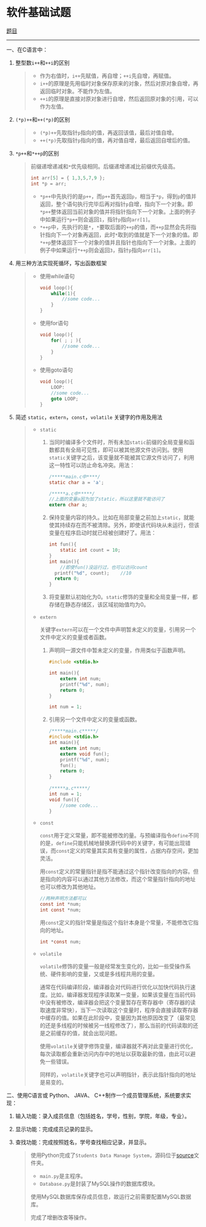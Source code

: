 # 软件基础试题

[题目](./ProgrammingQuestion.pdf)

---

一、在C语言中：

1. 整型数`i++`和`++i`的区别

   > - 作为右值时，`i++`先赋值，再自增；`++i`先自增，再赋值。
   > - `i++`的原理是先用临时对象保存原来的对象，然后对原对象自增，再返回临时对象。不能作为左值。
   > - `++i`的原理是直接对原对象进行自增，然后返回原对象的引用，可以作为左值。

2. `(*p)++`和`++(*p)`的区别

   > - `(*p)++`先取指针`p`指向的值，再返回该值，最后对值自增。
   > - `++(*p)`先取指针`p`指向的值，再对值自增，最后返回自增后的值。

3. `*p++`和`*++p`的区别

   >前缀递增递减和`*`优先级相同。后缀递增递减比前缀优先级高。
   >```c
   >int arr[5] = { 1,3,5,7,9 };
   >int *p = arr;
   >```
   >
   >- `*p++`中先执行的是`p++`，而`p++`首先返回`p`，相当于`*p`，得到`p`的值并返回，整个语句执行完毕后再对指针`p`自增，指向下一个对象。即`*p++`整体返回当前对象的值并将指针指向下一个对象。上面的例子中如果运行`*p++`则会返回`1`，指针`p`指向`arr[1]`。
   >- `*++p`中，先执行的是`*`，`*`要取后面的`++p`的值，而`++p`显然会先将指针指向下一个对象再返回，此时`*`取到的值就是下一个对象的值。即`*++p`整体返回下一个对象的值并且指针也指向下一个对象。上面的例子中如果运行`*++p`则会返回`3`，指针`p`指向`arr[1]`。

4. 用三种方法实现死循环，写出函数框架

   > - 使用while语句
   >
   >   ```c
   >   void loop(){
   >       while(1){
   >           //some code...
   >       }
   >   }
   >   ```
   >
   > - 使用for语句
   >
   >   ```c
   >   void loop(){
   >       for( ; ; ){
   >           //some code...
   >       }
   >   }
   >   ```
   >
   > - 使用goto语句
   >
   >   ```c
   >   void loop(){
   >       LOOP:
   >       //some code...
   >       goto LOOP;
   >   }
   >   ```

5. 简述 `static`，`extern`，`const`，`volatile` 关键字的作用及用法

   > - `static`
   >
   >   1. 当同时编译多个文件时，所有未加`static`前缀的全局变量和函数都具有全局可见性，即可以被其他源文件访问到。使用`static`关键字之后，该变量就不能被其它源文件访问了，利用这一特性可以防止命名冲突。用法：
   >
   >      ```c
   >      /*****main.c中****/
   >      static char a = 'a';
   >
   >      /*****a.c中*****/
   >      //上面的变量a因为加了static，所以这里就不能访问了
   >      extern char a;
   >      ```
   >
   >   2. 保持变量内容的持久。比如在局部变量之前加上`static`，就能使其持续存在而不被清除。另外，即使该代码块从未运行，但该变量在程序启动时就已经被创建好了。用法：
   >
   >      ```c
   >      int fun(){
   >          static int count = 10;
   >      }
   >      int main(){
   >          //即使fun()没运行过，也可以访问count
   >      	printf("%d", count);	//10
   >      	return 0;
   >      }
   >      ```
   >
   >   3. 将变量默认初始化为0。`static`修饰的变量和全局变量一样，都存储在静态存储区，该区域初始值均为0。
   >
   > - `extern`
   >
   >   关键字`extern`可以在一个文件中声明暂未定义的变量，引用另一个文件中定义的变量或者函数。
   >
   >   1. 声明同一源文件中暂未定义的变量，作用类似于函数声明。
   >
   >      ```c
   >      #include <stdio.h>
   >
   >      int main(){
   >          extern int num;
   >          printf("%d", num);
   >          return 0;
   >      }
   >
   >      int num = 1;
   >      ```
   >
   >   2. 引用另一个文件中定义的变量或函数。
   >
   >      ```c
   >      /*****main.c*****/
   >      #include <stdio.h>
   >      int main(){
   >          extern int num;
   >          extern void fun();
   >          printf("%d", num);
   >          fun();
   >          return 0;
   >      }
   >                  
   >      /*****a.c*****/
   >      int num = 1;
   >      void fun(){
   >          //some code...
   >      }
   >      ```
   >
   > - `const`
   >
   >   `const`用于定义常量，即不能被修改的量。与预编译指令`define`不同的是，`define`只能机械地替换源代码中的关键字，有可能出现错误，而`const`定义的常量其实具有变量的属性，占据内存空间，更加灵活。
   >
   >   用`const`定义的常量指针是指不能通过这个指针改变指向的内容。但是指向的内容可以通过其他方法修改，而这个常量指针指向的地址也可以修改为其他地址。
   >
   >   ```c
   >   //两种声明方法都可以
   >   const int *num;
   >   int const *num;
   >   ```
   >
   >   用`const`定义的指针常量是指这个指针本身是个常量，不能修改它指向的地址。
   >
   >   ```c
   >   int *const num;
   >   ```
   >
   > - `volatile`
   >
   >   `volatile`修饰的变量一般是经常发生变化的，比如一些受操作系统、硬件影响的变量，又或是多线程共用的变量。
   >
   >   通常在代码编译阶段，编译器会对代码进行优化以加快代码执行速度。比如，编译器发现程序读取某一变量，如果该变量在当前代码中没有被修改，编译器会把这个变量暂存在寄存器中（寄存器的读取速度非常快），当下一次读取这个变量时，程序会直接读取寄存器中缓存的值。如果在此阶段中，变量因为其他原因改变了（最常见的还是多线程的时候被另一线程修改了），那么当前的代码读取的还是之前缓存的值，就会出现问题。
   >
   >   使用`volatile`关键字修饰变量，编译器就不再对此变量进行优化，每次读取都会重新访问内存中的地址以获取最新的值，由此可以避免一些错误。
   >
   >   同样的，`volatile`关键字也可以声明指针，表示此指针指向的地址是易变的。



二、使用C语言或 Python、 JAVA、 C++制作一个成员管理系统，系统要求实现：
1. 输入功能：录入成员信息（包括姓名，学号，性别，学院，年级，专业）。

2. 显示功能：完成成员记录的显示。

3. 查找功能：完成按照姓名，学号查找相应记录，并显示。

   > 使用Python完成了`Students Data Manage System`，源码位于[source](./source/)文件夹。
   >
   > - `main.py`是主程序。
   > - `Database.py`是封装了MySQL操作的数据库模块。
   >
   > 使用MySQL数据库保存成员信息，故运行之前需要配置MySQL数据库。
   >
   > 完成了增删改查等操作。